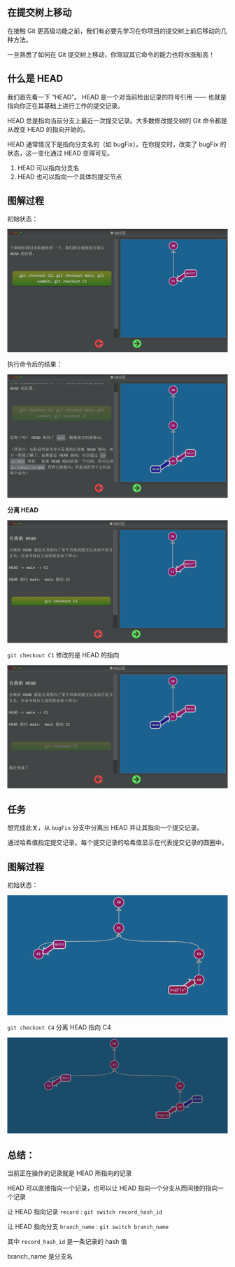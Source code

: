 ## 在提交树上移动

在接触 Git 更高级功能之前，我们有必要先学习在你项目的提交树上前后移动的几种方法。

一旦熟悉了如何在 Git 提交树上移动，你驾驭其它命令的能力也将水涨船高！



## 什么是 HEAD

我们首先看一下 “HEAD”。 HEAD 是一个对当前检出记录的符号引用 —— 也就是指向你正在其基础上进行工作的提交记录。

HEAD 总是指向当前分支上最近一次提交记录。大多数修改提交树的 Git 命令都是从改变 HEAD 的指向开始的。

HEAD 通常情况下是指向分支名的（如 bugFix）。在你提交时，改变了 bugFix 的状态，这一变化通过 HEAD 变得可见。

1. HEAD 可以指向分支名
2. HEAD 也可以指向一个具体的提交节点



## 图解过程

初始状态：

![image-20220701164246542](01-%E5%88%86%E7%A6%BB%20HEAD.assets/image-20220701164246542.png)

执行命令后的结果：

![image-20220701164233180](01-%E5%88%86%E7%A6%BB%20HEAD.assets/image-20220701164233180.png)

**分离 HEAD**

![image-20220701165657029](01-%E5%88%86%E7%A6%BB%20HEAD.assets/image-20220701165657029.png)

`git checkout C1` 修改的是 HEAD 的指向

![image-20220701165715064](01-%E5%88%86%E7%A6%BB%20HEAD.assets/image-20220701165715064.png)



## 任务

想完成此关，从 `bugFix` 分支中分离出 HEAD 并让其指向一个提交记录。

通过哈希值指定提交记录。每个提交记录的哈希值显示在代表提交记录的圆圈中。



## 图解过程

初始状态：

![image-20220701165920746](01-%E5%88%86%E7%A6%BB%20HEAD.assets/image-20220701165920746.png)

`git checkout C4` 分离 HEAD 指向 C4

![image-20220701165950127](01-%E5%88%86%E7%A6%BB%20HEAD.assets/image-20220701165950127.png)



## 总结：

当前正在操作的记录就是 HEAD 所指向的记录

HEAD 可以直接指向一个记录，也可以让 HEAD 指向一个分支从而间接的指向一个记录

让 HEAD 指向记录 `record` : `git switch record_hash_id` 

让 HEAD 指向分支 `branch_name` : `git switch branch_name` 

其中 `record_hash_id` 是一条记录的 hash 值

branch_name 是分支名

